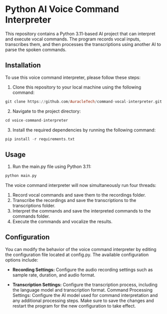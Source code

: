 # Python AI Voice Command Interpreter

This repository contains a Python 3.11-based AI project that can interpret and execute vocal commands. The program records vocal inputs, transcribes them, and then processes the transcriptions using another AI to parse the spoken commands.

## Installation

To use this voice command interpreter, please follow these steps:

1. Clone this repository to your local machine using the following command:

```haskell
git clone https://github.com/AuracleTech/command-vocal-interpreter.git
```

2. Navigate to the project directory:

```haskell
cd voice-command-interpreter
```

3. Install the required dependencies by running the following command:

```haskell
pip install -r requirements.txt
```

## Usage

1. Run the main.py file using Python 3.11:

```haskell
python main.py
```

The voice command interpreter will now simultaneously run four threads:

1. Record vocal commands and save them to the recordings folder.
2. Transcribe the recordings and save the transcriptions to the transcriptions folder.
3. Interpret the commands and save the interpreted commands to the commands folder.
4. Execute the commands and vocalize the results.

## Configuration

You can modify the behavior of the voice command interpreter by editing the configuration file located at config.py. The available configuration options include:

- **Recording Settings:** Configure the audio recording settings such as sample rate, duration, and audio format.

- **Transcription Settings:** Configure the transcription process, including the language model and transcription format.
  Command Processing Settings: Configure the AI model used for command interpretation and any additional processing steps.
  Make sure to save the changes and restart the program for the new configuration to take effect.
